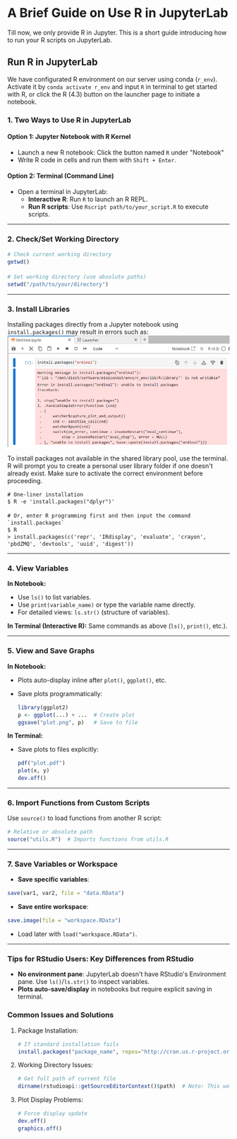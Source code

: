 # A Brief Guide on Use R in JupyterLab

Till now, we only provide R in Jupyter. This is a short guide introducing how to run your R scripts on JupyterLab.

## Run R in JupyterLab

We have configurated R environment on our server using conda (`r_env`). Activate it by `conda activate r_env` and input `R` in terminal to get started with R, or click the R (4.3) button on the launcher page to initiate a notebook.

### **1. Two Ways to Use R in JupyterLab**

#### **Option 1: Jupyter Notebook with R Kernel**

- Launch a new R notebook: Click the button named `R` under "Notebook"
- Write R code in cells and run them with `Shift + Enter`.

#### **Option 2: Terminal (Command Line)**

- Open a terminal in JupyterLab:
  - **Interactive R**: Run `R` to launch an R REPL.
  - **Run R scripts**: Use `Rscript path/to/your_script.R` to execute scripts.

------

### **2. Check/Set Working Directory**

```R
# Check current working directory
getwd()

# Set working directory (use absolute paths)
setwd("/path/to/your/directory")
```

------

### **3. Install Libraries**

Installing packages directly from a Jupyter notebook using `install.packages()` may result in errors such as:
![R-Lib-Installation-Error](./img/R_install_error.png)

To install packages not available in the shared library pool, use the terminal. R will prompt you to create a personal user library folder if one doesn't already exist. Make sure to activate the correct environment before proceeding.

```shell
# One-liner installation
$ R -e 'install.packages("dplyr")'

# Or, enter R programming first and then input the command `install.packages`
$ R
> install.packages(c('repr', 'IRdisplay', 'evaluate', 'crayon', 'pbdZMQ', 'devtools', 'uuid', 'digest'))
```

------

### **4. View Variables**

**In Notebook:**

- Use `ls()` to list variables.
- Use `print(variable_name)` or type the variable name directly.
- For detailed views: `ls.str()` (structure of variables).

**In Terminal (Interactive R):**
Same commands as above (`ls()`, `print()`, etc.).

------

### **5. View and Save Graphs**

**In Notebook:**

- Plots auto-display inline after `plot()`, `ggplot()`, etc.

- Save plots programmatically:

  ```R
  library(ggplot2)
  p <- ggplot(...) + ...  # Create plot
  ggsave("plot.png", p)   # Save to file
  ```

**In Terminal:**

- Save plots to files explicitly:

  ```R
  pdf("plot.pdf")
  plot(x, y)
  dev.off()
  ```

------

### **6. Import Functions from Custom Scripts**

Use `source()` to load functions from another R script:

```R
# Relative or absolute path
source("utils.R")  # Imports functions from utils.R
```

------

### **7. Save Variables or Workspace**

- **Save specific variables**:

```R
save(var1, var2, file = "data.RData")
```

- **Save entire workspace**:
```R
save.image(file = "workspace.RData")
```

- Load later with `load("workspace.RData")`.

------



### **Tips for RStudio Users: Key Differences from RStudio**

- **No environment pane**: JupyterLab doesn't have RStudio's Environment pane. Use `ls()`/`ls.str()` to inspect variables.
- **Plots auto-save/display** in notebooks but require explicit saving in terminal.

### Common Issues and Solutions

1. Package Installation:
   ```R
   # If standard installation fails
   install.packages("package_name", repos="http://cran.us.r-project.org")
   ```

2. Working Directory Issues:
   ```R
   # Get full path of current file
   dirname(rstudioapi::getSourceEditorContext()$path)  # Note: This won't work in Jupyter
   ```

3. Plot Display Problems:
   ```R
   # Force display update
   dev.off()
   graphics.off()
   ```
